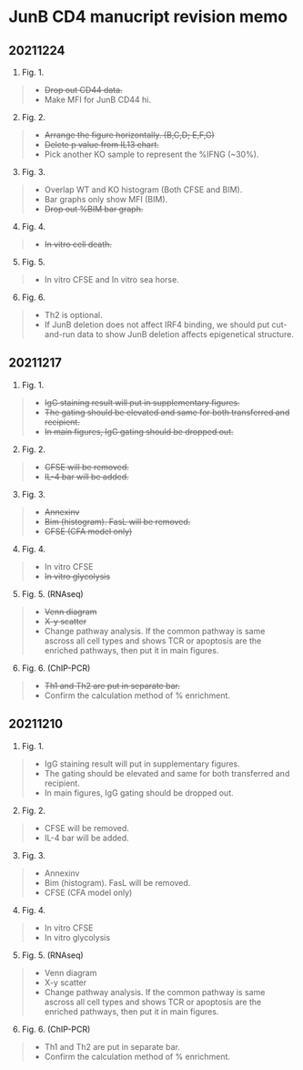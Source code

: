 # JunB CD4 manucript revision memo

## 20211224
1. Fig. 1. 
> - ~~Drop out CD44 data.~~
> - Make MFI for JunB CD44 hi.

2. Fig. 2.
> - ~~Arrange the figure horizontally. (B,C,D; E,F,G)~~
> - ~~Delete p value from IL13 chart.~~
> - Pick another KO sample to represent the %IFNG (~30%).

3. Fig. 3.
> - Overlap WT and KO histogram (Both CFSE and BIM).
> - Bar graphs only show MFI (BIM).
> - ~~Drop out %BIM bar graph.~~
>

4. Fig. 4.
> - ~~In vitro cell death.~~
>

5. Fig. 5.
> - In vitro CFSE and In vitro sea horse.
>

6. Fig. 6.
> - Th2 is optional.
> - If JunB deletion does not affect IRF4 binding, we should put cut-and-run data to show JunB deletion affects epigenetical structure. 



## 20211217
1. Fig. 1. 
> - ~~IgG staining result will put in supplementary figures.~~
> - ~~The gating should be elevated and same for both transferred and recipient.~~
> - ~~In main figures,  IgG gating should be dropped out.~~ 
> 
2.	Fig. 2.
> - ~~CFSE will be removed.~~
> - ~~IL-4 bar will be added.~~
> 
3.	Fig. 3.
> - ~~Annexinv~~
> - ~~Bim (histogram). FasL will be removed.~~
> - ~~CFSE (CFA model only)~~
> 
4.	Fig. 4.
> -	In vitro CFSE
> - ~~In vitro glycolysis~~
> 
5.	Fig. 5. (RNAseq)
> - ~~Venn diagram~~
> - ~~X-y scatter~~
> - Change pathway analysis. If the common pathway is same ascross all cell types and shows TCR or apoptosis are the enriched pathways, then put it in main figures.
> 
6.	Fig. 6. (ChIP-PCR)
> - ~~Th1 and Th2 are put in separate bar.~~
> - Confirm the calculation method of % enrichment.
> 

## 20211210
1. Fig. 1.  
> - IgG staining result will put in supplementary figures.
> - The gating should be elevated and same for both transferred and recipient.
> - In main figures,  IgG gating should be dropped out. 
> 
2.	Fig. 2.
> - CFSE will be removed.
> - IL-4 bar will be added.
> 
3.	Fig. 3.
> - Annexinv
> - Bim (histogram). FasL will be removed.
> - CFSE (CFA model only)
> 
4.	Fig. 4.
> -	In vitro CFSE
> - In vitro glycolysis
> 
5.	Fig. 5. (RNAseq)
> - Venn diagram
> - X-y scatter
> - Change pathway analysis. If the common pathway is same ascross all cell types and shows TCR or apoptosis are the enriched pathways, then put it in main figures.
> 
6.	Fig. 6. (ChIP-PCR)
> - Th1 and Th2 are put in separate bar.
> - Confirm the calculation method of % enrichment.
> 
